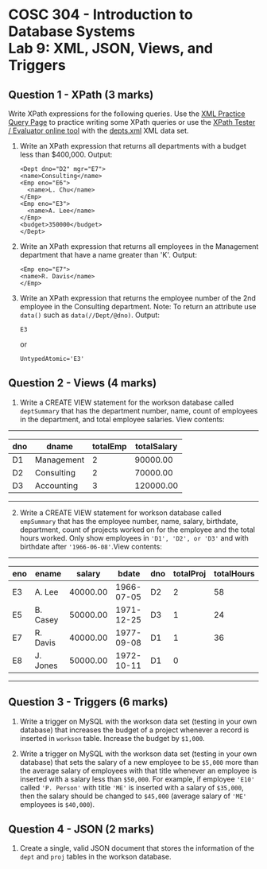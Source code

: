 # COSC 304 - Introduction to Database Systems<br>Lab 9: XML, JSON, Views, and Triggers

## Question 1 - XPath (3 marks)

Write XPath expressions for the following queries. Use the [XML Practice Query Page](https://cosc304.ok.ubc.ca/rlawrenc/tomcat/xml/xmlquery.html) to practice writing some XPath queries or use the [XPath Tester / Evaluator online tool](https://www.freeformatter.com/xpath-tester.html) with the [depts.xml](depts.xml) XML data set.

1. Write an XPath expression that returns all departments with a budget less than $400,000. Output:

	```
	<Dept dno="D2" mgr="E7">
   	<name>Consulting</name>
   	<Emp eno="E6">
      <name>L. Chu</name>
   	</Emp>
   	<Emp eno="E3">
      <name>A. Lee</name>
   	</Emp>
   	<budget>350000</budget>
	</Dept>
	```

2. Write an XPath expression that returns all employees in the Management department that have a name greater than 'K'. Output:

	```
	<Emp eno="E7">
   	<name>R. Davis</name>
	</Emp>
	```

3. Write an XPath expression that returns the employee number of the 2nd employee in the Consulting department. Note: To return an attribute use `data()` such as `data(//Dept/@dno)`. Output:

	```
	E3
	```
	or

	```
	UntypedAtomic='E3'
	```
## Question 2 - Views (4 marks)

1. Write a CREATE VIEW statement for the workson database called `deptSummary` that has the department number, name, count of employees in the department, and total employee salaries. View contents:

---------------------------------------------
| dno | dname      | totalEmp | totalSalary |
| --- | ---------- | -------- | ----------- |
| D1  | Management | 2        | 90000.00    |
| D2  | Consulting | 2        | 70000.00    |
| D3  | Accounting | 3        | 120000.00   |
---------------------------------------------

2. Write a CREATE VIEW statement for workson database called `empSummary` that has the employee number, name, salary, birthdate, department, count of projects worked on for the employee and the total hours worked. Only show employees in `'D1', 'D2', or 'D3'` and with birthdate after `'1966-06-08'`.View contents:

-------------------------------------------------------------------------
| eno | ename    | salary   | bdate      | dno | totalProj | totalHours |
| --- | -------- | -------- | ---------- | --- | --------- | ---------- |
| E3  | A. Lee   | 40000.00 | 1966-07-05 | D2  | 2         | 58         |
| E5  | B. Casey | 50000.00 | 1971-12-25 | D3  | 1         | 24         |
| E7  | R. Davis | 40000.00 | 1977-09-08 | D1  | 1         | 36         |
| E8  | J. Jones | 50000.00 | 1972-10-11 | D1  | 0         | <null>     |
-------------------------------------------------------------------------

## Question 3 - Triggers (6 marks)

1. Write a trigger on MySQL with the workson data set (testing in your own database) that increases the budget of a project whenever a record is inserted in `workson` table. Increase the budget by `$1,000`.

2. Write a trigger on MySQL with the workson data set (testing in your own database) that sets the salary of a new employee to be `$5,000` more than the average salary of employees with that title whenever an employee is inserted with a salary less than `$50,000`. For example, if employee `'E10'` called `'P. Person'` with title `'ME'` is inserted with a salary of `$35,000`, then the salary should be changed to `$45,000` (average salary of `'ME'` employees is `$40,000`).




## Question 4 - JSON (2 marks)

1. Create a single, valid JSON document that stores the information of the `dept` and `proj` tables in the workson database.
